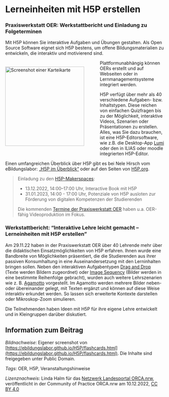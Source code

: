 # Lerneinheiten mit H5P erstellen

### **Praxiswerkstatt OER: Werkstattbericht und Einladung zu Folgeterminen**

Mit H5P können Sie interaktive Aufgaben und Übungen gestalten. Als Open Source Software eignet sich H5P bestens, um offene Bildungsmaterialien zu entwickeln, die interaktiv und motivierend sind.

<img src="https://github.com/lindahalm-hsbi/infOERmiert/assets/149467048/69cf8828-66cf-4bad-bd9d-495ff1ec5677" style="float: left; margin: 20px 50px 20px 0px" alt="Screenshot einer Karteikarte" title="Screenshot einer Kartekarte" width="250px"/> 

Plattformunabhängig können OERs erstellt und auf Webseiten oder in Lernmanagementsysteme integriert werden.

H5P verfügt über mehr als 40 verschiedene Aufgaben- bzw. Inhaltstypen. Diese reichen von einfachen Quizfragen bis zu der Möglichkeit, interaktive Videos, Szenarien oder Präsentationen zu erstellen. Alles, was Sie dazu brauchen, ist eine H5P-Editorsoftware, wie z.B. die Desktop-App [Lumi](https://app.lumi.education/) oder den in ILIAS oder moodle integrierten H5P-Editor.

Einen umfangreichen Überblick über H5P gibt es bei Nele Hirsch vom eBildungslabor: [„H5P im Überblick“](https://ebildungslabor.github.io/H5P/alle.html) oder auf den Seiten von [H5P.org](https://h5p.org/content-types-and-applications).

> Einladung zu den [H5P-Makerspaces](https://hd.dh.nrw/termine/termine):
> 
> - 13.12.2022, 14:00–17:00 Uhr, Interactive Book mit H5P
> - 31.01.2023, 14:00 - 17:00 Uhr, Potenziale von H5P ausloten zur Förderung von digitalen Kompetenzen der Studierenden
> 
> 
>Die kommenden [Termine der Praxiswerkstatt OER](https://www.orca.nrw/blog/praxiswerkstatt-oer) haben u.a. OER-fähig Videoproduktion im Fokus.

### **Werkstattbericht: “Interaktive Lehre leicht gemacht – Lerneinheiten mit H5P erstellen”**

Am 29.11.22 haben in der Praxiswerkstatt OER über 40 Lehrende mehr über die didaktischen Einsatzmöglichkeiten von H5P erfahren. Ihnen wurde eine Bandbreite von Möglichkeiten präsentiert, die die Studierenden aus ihrer passiven Konsumhaltung in eine Auseinandersetzung mit den Lerninhalten bringen sollen. Neben den interaktiven Aufgabentypen [Drag and Drop](https://h5p.org/drag-and-drop) (Texte werden Bildern zugeordnet) oder [Image Sequency](https://h5p.org/content-types/image-sequencing#example=107824) (Bilder werden in eine bestimmte Reihenfolge gebracht), wurden auch weitere Lehrszenarien wie z. B. [Agamotto](https://h5p.org/content-types/agamotto#example=79243) vorgestellt. Im Agamotto werden mehrere Bilder neben- oder übereinander gelegt, mit Texten ergänzt und können auf diese Weise interaktiv erkundet werden. So lassen sich erweiterte Kontexte darstellen oder Mikroskop-Zoom simulieren.

Die Teilnehmenden haben Ideen mit H5P für ihre eigene Lehre entwickelt und in Kleingruppen darüber diskutiert.

## Information zum Beitrag

*Bildnachweise*: Eigener screenshot von [https://ebildungslabor.github.io/H5P/flashcards.html](https://ebildungslabor.github.io/H5P/flashcards.html). Die Inhalte sind freigegeben unter Public Domain.

*Tags*: OER, H5P, Veranstaltungshinweise

*Lizenznachweis*: Linda Halm für das <a href="http://www.orca.nrw/ueber-uns/netzwerk" target="_blank">Netzwerk Landesportal ORCA.nrw</a>, veröffentlicht in der Community of Practice ORCA.nrw am 10.12.2022, <a href="https://creativecommons.org/licenses/by/4.0/" target="_blank">CC BY 4.0</a>
